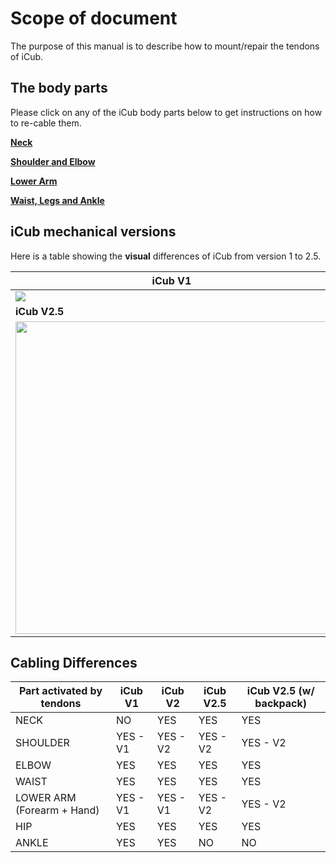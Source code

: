 # Scope of document

The purpose of this manual is to describe how to mount/repair the tendons of iCub.

## The body parts

Please click on any of the iCub body parts below to get instructions on how to re-cable them.

[**Neck**](neck.md)

[**Shoulder and Elbow**](shoulder_elbow.md)

[**Lower Arm**](lower_arm.md)

[**Waist, Legs and Ankle**](waist_legs.md)



## iCub mechanical versions

Here is a table showing the **visual** differences of iCub from version 1 to 2.5.

| iCub V1                                                      | iCub V2                                                      |
| ------------------------------------------------------------ | ------------------------------------------------------------ |
| <img src="../img/index/iCubV1.png" heigth="500px" width=auto> | <img src="../img/index/iCubV2.png" heigth="500px" width=auto> |
| **iCub V2.5**                                                | **iCub V2.5 - Backpack**                                     |
| <img src="../img/index/iCubV2_5.png" height="500px" width=auto> | <img src="../img/index/iCubV2_5_BP.png" height="500px" width=auto> |



## Cabling Differences

| Part activated by tendons  | iCub V1  | iCub V2  | iCub V2.5 | iCub V2.5 (w/ backpack) |
| -------------------------- | -------- | -------- | --------- | -------------------- |
| NECK                       | NO       | YES      | YES       | YES                  |
| SHOULDER                   | YES - V1 | YES - V2 | YES - V2  | YES - V2             |
| ELBOW                      | YES      | YES      | YES       | YES                  |
| WAIST                      | YES      | YES      | YES       | YES                  |
| LOWER ARM (Forearm + Hand) | YES - V1 | YES - V1 | YES - V2  | YES - V2             |
| HIP                        | YES      | YES      | YES       | YES                  |
| ANKLE                      | YES      | YES      | NO        | NO                   |
